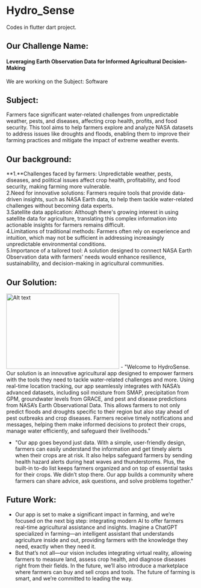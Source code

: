 # Hydro_Sense
 Codes in flutter dart project.
## Our Challenge Name:
####  Leveraging Earth Observation Data for Informed Agricultural Decision-Making
We are working on the Subject: Software
## Subject:
Farmers face significant water-related challenges from unpredictable weather, pests, and diseases, affecting crop health, profits, and food security. This tool aims to help farmers explore and analyze NASA datasets to address issues like droughts and floods, enabling them to improve their farming practices and mitigate the impact of extreme weather events.
## Our background:
**1.**Challenges faced by farmers: Unpredictable weather, pests, diseases, and political issues affect crop health, profitability, and food security, making farming more vulnerable.<br>
2.Need for innovative solutions: Farmers require tools that provide data-driven insights, such as NASA Earth data, to help them tackle water-related challenges without becoming data experts.<br>
3.Satellite data application: Although there's growing interest in using satellite data for agriculture, translating this complex information into actionable insights for farmers remains difficult.<br>
4.Limitations of traditional methods: Farmers often rely on experience and intuition, which may not be sufficient in addressing increasingly unpredictable environmental conditions.<br>
5.Importance of a tailored tool: A solution designed to connect NASA Earth Observation data with farmers’ needs would enhance resilience, sustainability, and decision-making in agricultural communities.<br>
## Our Solution:
<img src="assets/images/logo.png" alt="Alt text" width="300" height="200">
- "Welcome to HydroSense. Our solution is an innovative agricultural app designed to empower farmers with the tools they need to tackle water-related challenges and more. Using real-time location tracking, our app seamlessly integrates with NASA’s advanced datasets, including soil moisture from SMAP, precipitation from GPM, groundwater levels from GRACE, and pest and disease predictions from NASA’s Earth Observational Data. This allows farmers to not only predict floods and droughts specific to their region but also stay ahead of pest outbreaks and crop diseases. Farmers receive timely notifications and messages, helping them make informed decisions to protect their crops, manage water efficiently, and safeguard their livelihoods."<br>

- "Our app goes beyond just data. With a simple, user-friendly design, farmers can easily understand the information and get timely alerts when their crops are at risk. It also helps safeguard farmers by sending health hazard alerts during heat waves and thunderstorms. Plus, the built-in to-do list keeps farmers organized and on top of essential tasks for their crops.
We didn’t stop there. Our app builds a community where farmers can share advice, ask questions, and solve problems together."<br>

## Future Work:
+ Our app is set to make a significant impact in farming, and we’re focused on the next big step: integrating modern AI to offer farmers real-time agricultural assistance and insights. Imagine a ChatGPT specialized in farming—an intelligent assistant that understands agriculture inside and out, providing farmers with the knowledge they need, exactly when they need it.<br>
+ But that’s not all—our vision includes integrating virtual reality, allowing farmers to measure land, assess crop health, and diagnose diseases right from their fields. In the future, we’ll also introduce a marketplace where farmers can buy and sell crops and tools. The future of farming is smart, and we’re committed to leading the way.<br>


